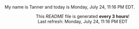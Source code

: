My name is Tanner and today is Monday, July 24, 11:16 PM EDT.

<p align="center">This <i>README</i> file is generated <b>every 3 hours</b>!</br>Last refresh: Monday, July 24, 11:16 PM EDT<br /></p>
